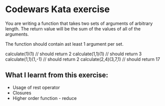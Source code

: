 # Codewars Kata exercise
You are writing a function that takes two sets of arguments of arbitrary length. The return value will be the sum of the values of all of the arguments.

The function should contain ast least 1 argument per set.

calculate(1)(1) // should return 2
calculate(1,1)(1) // should return 3
calculate(1,1)(1,-1) // should return 2
calculate(2,4)(3,7,1) // should return 17

## What I learnt from this exercise:
- Usage of rest operator
- Closures
- Higher order function - reduce